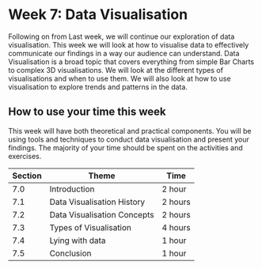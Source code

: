 # Week 7: Data Visualisation

Following on from Last week, we will continue our exploration of data
visualisation. This week we will look at how to visualise data to effectively
communicate our findings in a way our audience can understand. Data
Visualisation is a broad topic that covers everything from simple Bar Charts to
complex 3D visualisations. We will look at the different types of visualisations
and when to use them. We will also look at how to use visualisation to explore
trends and patterns in the data.

## How to use your time this week

This week will have both theoretical and practical components. You will be using
tools and techniques to conduct data visualisation and present your findings.
The majority of your time should be spent on the activities and exercises.

| Section | Theme                       | Time    |
| ------- | --------------------------- | ------- |
| 7.0     | Introduction                | 2 hour  |
| 7.1     | Data Visualisation History  | 2 hours |
| 7.2     | Data Visualisation Concepts | 2 hours |
| 7.3     | Types of Visualisation      | 4 hours |
| 7.4     | Lying with data                  | 1 hour  |
| 7.5 | Conclusion | 1 hour |
